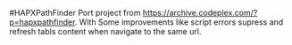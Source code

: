 #HAPXPathFinder 
Port project from https://archive.codeplex.com/?p=hapxpathfinder.
With Some improvements like script errors supress and refresh tabls content when navigate to the same url.
